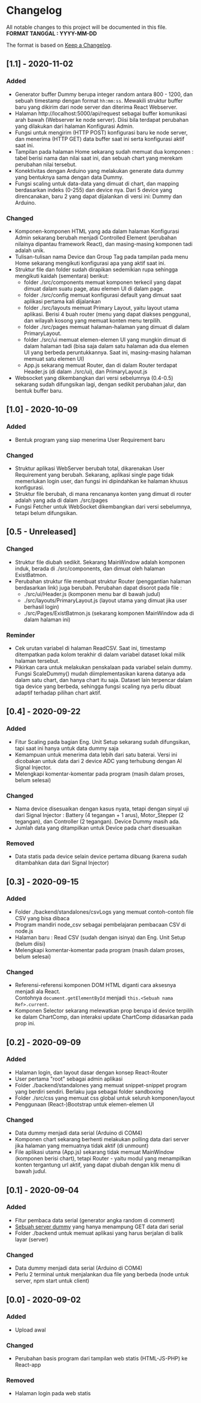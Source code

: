 # Changelog
All notable changes to this project will be documented in this file.<br/>
**FORMAT TANGGAL : YYYY-MM-DD <br/>**

The format is based on [Keep a Changelog](https://keepachangelog.com/en/1.0.0/).

## [1.1] - 2020-11-02

### Added
- Generator buffer Dummy berupa integer random antara 800 - 1200, dan sebuah timestamp dengan format ```hh:mm:ss```. Mewakili struktur buffer baru yang dikirim dari node server dan diterima React Webserver.
- Halaman http://localhost:5000/api/request sebagai buffer komunikasi arah bawah (Webserver ke node server). Diisi bila terdapat perubahan yang dilakukan dari halaman Konfigurasi Admin.
- Fungsi untuk mengirim (HTTP POST) konfigurasi baru ke node server, dan menerima (HTTP GET) data buffer saat ini serta konfigurasi aktif saat ini.
- Tampilan pada halaman Home sekarang sudah memuat dua komponen : tabel berisi nama dan nilai saat ini, dan sebuah chart yang merekam perubahan nilai tersebut.
- Konektivitas dengan Arduino yang melakukan generate data dummy yang bentuknya sama dengan data Dummy.
- Fungsi scaling untuk data-data yang dimuat di chart, dan mapping berdasarkan indeks (0-255) dan device nya. Dari 5 device yang direncanakan, baru 2 yang dapat dijalankan di versi ini: Dummy dan Arduino.

### Changed
- Komponen-komponen HTML yang ada dalam halaman Konfigurasi Admin sekarang berubah menjadi Controlled Element (perubahan nilainya dipantau framework React), dan masing-masing komponen tadi adalah unik.
- Tulisan-tulisan nama Device dan Group Tag pada tampilan pada menu Home sekarang mengikuti konfigurasi apa yang aktif saat ini.
- Struktur file dan folder sudah dirapikan sedemikian rupa sehingga mengikuti kaidah (sementara) berikut:
    - folder ./src/components memuat komponen terkecil yang dapat dimuat dalam suatu page, atau elemen UI di dalam page.
    - folder ./src/config memuat konfigurasi default yang dimuat saat aplikasi pertama kali dijalankan
    - folder ./src/layouts memuat Primary Layout, yaitu layout utama aplikasi. Berisi 4 buah router (menu yang dapat diakses pengguna), dan wilayah kosong yang memuat konten menu terpilih.
    - folder ./src/pages  memuat halaman-halaman yang dimuat di dalam PrimaryLayout.
    - folder ./src/ui memuat elemen-elemen UI yang mungkin dimuat di dalam halaman tadi (bisa saja dalam satu halaman ada dua elemen UI yang berbeda peruntukkannya. Saat ini, masing-masing halaman memuat satu elemen UI)
    - App.js sekarang memuat Router, dan di dalam Router terdapat Header.js (di dalam ./src/ui), dan PrimaryLayout.js
- Websocket yang dikembangkan dari versi sebelumnya (0.4-0.5) sekarang sudah difungsikan lagi, dengan sedikit perubahan jalur, dan bentuk buffer baru.

## [1.0] - 2020-10-09

### Added
- Bentuk program yang siap menerima User Requirement baru

### Changed
- Struktur aplikasi WebServer berubah total, dikarenakan User Requirement yang berubah. Sekarang, aplikasi single page tidak memerlukan login user, dan fungsi ini dipindahkan ke halaman khusus konfigurasi.
- Struktur file berubah, di mana rencananya konten yang dimuat di router adalah yang ada di dalam ./src/pages
- Fungsi Fetcher untuk WebSocket dikembangkan dari versi sebelumnya, tetapi belum difungsikan.

## [0.5 - Unreleased]

### Changed
- Struktur file diubah sedikit. Sekarang MainWindow adalah komponen induk, berada di ./src/components, dan dimuat oleh halaman ExistBatmon.
- Perubahan struktur file membuat struktur Router (penggantian halaman berdasarkan link) juga berubah. Perubahan dapat disorot pada file :
  - ./src/ui/Header.js (komponen menu bar di bawah judul)
  - ./src/layouts/PrimaryLayout.js (layout utama yang dimuat jika user berhasil login)
  - ./src/Pages/ExistBatmon.js (sekarang komponen MainWindow ada di dalam halaman ini)

### Reminder
- Cek urutan variabel di halaman ReadCSV. Saat ini, timestamp ditempatkan pada kolom terakhir di dalam variabel dataset lokal milik halaman tersebut.
- Pikirkan cara untuk melakukan penskalaan pada variabel selain dummy. Fungsi ScaleDummy() mudah diimplementasikan karena datanya ada dalam satu chart, dan hanya chart itu saja. Dataset lain terpencar dalam tiga device yang berbeda, sehingga fungsi scaling nya perlu dibuat adaptif terhadap pilihan chart aktif.

## [0.4] - 2020-09-22

### Added
- Fitur Scaling pada bagian Eng. Unit Setup sekarang sudah difungsikan, tapi saat ini hanya untuk data dummy saja
- Kemampuan untuk menerima data lebih dari satu baterai. Versi ini dicobakan untuk data dari 2 device ADC yang terhubung dengan AI Signal Injector.
- Melengkapi komentar-komentar pada program (masih dalam proses, belum selesai)

### Changed
- Nama device disesuaikan dengan kasus nyata, tetapi dengan sinyal uji dari Signal Injector : Battery (4 tegangan + 1 arus), Motor_Stepper (2 tegangan), dan Controller (2 tegangan). Device Dummy masih ada.
- Jumlah data yang ditampilkan untuk Device pada chart disesuaikan

### Removed
- Data statis pada device selain device pertama dibuang (karena sudah ditambahkan data dari Signal Injector)

## [0.3] - 2020-09-15

### Added
- Folder ./backend/standalones/csvLogs yang memuat contoh-contoh file CSV yang bisa dibaca
- Program mandiri node_csv sebagai pembelajaran pembacaan CSV di node.js
- Halaman baru : Read CSV (sudah dengan isinya) dan Eng. Unit Setup (belum diisi)
- Melengkapi komentar-komentar pada program (masih dalam proses, belum selesai)

### Changed
- Referensi-referensi komponen DOM HTML diganti cara aksesnya menjadi ala React. <br /> 
    Contohnya ```document.getElementById``` menjadi ```this.<Sebuah nama Ref>.current```.
- Komponen Selector sekarang melewatkan prop berupa id device terpilih ke dalam ChartComp, dan interaksi update ChartComp didasarkan pada prop ini.

## [0.2] - 2020-09-09

### Added
- Halaman login, dan layout dasar dengan konsep React-Router
- User pertama "root" sebagai admin aplikasi
- Folder ./backend/standalones yang memuat snippet-snippet program yang berdiri sendiri. Berlaku juga sebagai folder sandboxing
- Folder  ./src/css yang memuat css global untuk seluruh komponen/layout
- Penggunaan (React-)Bootstrap untuk elemen-elemen UI

### Changed
- Data dummy menjadi data serial (Arduino di COM4)
- Komponen chart sekarang berhenti melakukan polling data dari server jika halaman yang memuatnya tidak aktif (di unmount)
- File aplikasi utama (App.js) sekarang tidak memuat MainWindow (komponen berisi chart), tetapi Router - yaitu modul yang menampilkan konten tergantung url aktif, yang dapat diubah dengan klik menu di bawah judul.

## [0.1] - 2020-09-04

### Added
- Fitur pembaca data serial (generator angka random di comment)
- [Sebuah server dummy](http://localhost:5000) yang hanya menampung GET data dari serial
- Folder ./backend untuk memuat aplikasi yang harus berjalan di balik layar (server)

### Changed
- Data dummy menjadi data serial (Arduino di COM4)
- Perlu 2 terminal untuk menjalankan dua file yang berbeda (node untuk server, npm start untuk client)

## [0.0] - 2020-09-02

### Added
- Upload awal

### Changed
- Perubahan basis program dari tampilan web statis (HTML-JS-PHP) ke React-app

### Removed
- Halaman login pada web statis